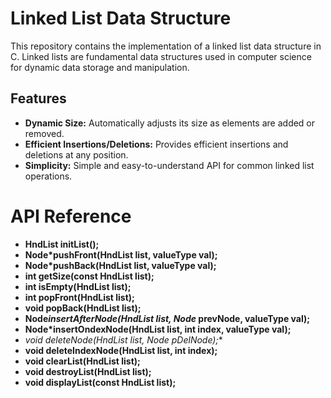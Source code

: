 # Linked List Data Structure

This repository contains the implementation of a linked list data structure in C. Linked lists are fundamental data structures used in computer science for dynamic data storage and manipulation.

## Features

- **Dynamic Size:** Automatically adjusts its size as elements are added or removed.
- **Efficient Insertions/Deletions:** Provides efficient insertions and deletions at any position.
- **Simplicity:** Simple and easy-to-understand API for common linked list operations.

# API Reference

- **HndList initList();**
- **Node*pushFront(HndList list, valueType val);**
- **Node*pushBack(HndList list, valueType val);**
- **int getSize(const HndList list);**
- **int isEmpty(HndList list);**
- **int popFront(HndList list);**
- **void popBack(HndList list);**
- **Node*insertAfterNode(HndList list, Node* prevNode, valueType val);**
- **Node*insertOndexNode(HndList list, int index, valueType val);**
- **void deleteNode(HndList list, Node* pDelNode);**
- **void deleteIndexNode(HndList list, int index);**
- **void clearList(HndList list);**
- **void destroyList(HndList list);**
- **void displayList(const HndList list);**
